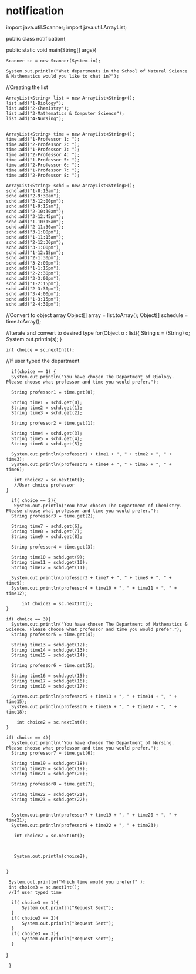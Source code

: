 # notification
import java.util.Scanner;
import java.util.ArrayList;

public class notification{
    
  public static void main(String[] args){

    Scanner sc = new Scanner(System.in);
         
    System.out.println("What departments in the School of Natural Science & Mathematics would you like to chat in?");

//Creating the list

    ArrayList<String> list = new ArrayList<String>();
    list.add("1-Biology");
    list.add("2-Chemistry");
    list.add("3-Mathematics & Computer Science");
    list.add("4-Nursing");

   
    ArrayList<String> time = new ArrayList<String>();
    time.add("1-Professor 1: ");
    time.add("2-Professor 2: ");
    time.add("1-Professor 3: ");
    time.add("2-Professor 4: ");
    time.add("1-Professor 5: ");
    time.add("2-Professor 6: ");
    time.add("1-Professor 7: ");
    time.add("2-Professor 8: ");
    
    ArrayList<String> schd = new ArrayList<String>();
    schd.add("1-8:15am");
    schd.add("2-9:30am");  
    schd.add("3-12:00pm");
    schd.add("1-9:15am");
    schd.add("2-10:30am");  
    schd.add("3-12:45pm");
    schd.add("1-10:15am");
    schd.add("2-11:30am");  
    schd.add("3-1:00pm");  
    schd.add("1-11:15am");
    schd.add("2-12:30pm");  
    schd.add("3-1:00pm");  
    schd.add("1-12:15pm");
    schd.add("2-1:30pm");  
    schd.add("3-2:00pm");  
    schd.add("1-1:15pm");
    schd.add("2-2:30pm");  
    schd.add("3-3:00pm");  
    schd.add("1-2:15pm");
    schd.add("2-3:30pm");
    schd.add("3-4:00pm");
    schd.add("1-3:15pm");
    schd.add("2-4:30pm");

  //Convert to object array
  Object[] array = list.toArray();
  Object[] schedule = time.toArray();
   
  //Iterate and convert to desired type
  for(Object o : list){
    String s = (String) o;
  System.out.println(s);
  }
  
    int choice = sc.nextInt();
  //If user typed the department
 
    
      
      if(choice == 1) {
      System.out.println("You have chosen The Department of Biology. Please choose what professor and time you would prefer.");
      
      String professor1 = time.get(0);
          
      String time1 = schd.get(0);
      String time2 = schd.get(1);
      String time3 = schd.get(2);
          
      String professor2 = time.get(1);

      String time4 = schd.get(3);
      String time5 = schd.get(4);
      String time6 = schd.get(5);
          
      System.out.println(professor1 + time1 + ", " + time2 + ", " + time3);
      System.out.println(professor2 + time4 + ", " + time5 + ", " + time6);

       int choice2 = sc.nextInt();
       //User choice professor
    }
    
      if( choice == 2){
       System.out.println("You have chosen The Department of Chemistry. Please choose what professor and time you would prefer.");
      String professor3 = time.get(2);
         
      String time7 = schd.get(6);   
      String time8 = schd.get(7); 
      String time9 = schd.get(8);
          
      String professor4 = time.get(3); 

      String time10 = schd.get(9);
      String time11 = schd.get(10);
      String time12 = schd.get(11); 
          
      System.out.println(professor3 + time7 + ", " + time8 + ", " + time9);
      System.out.println(professor4 + time10 + ", " + time11 + ", " + time12);
       
          int choice2 = sc.nextInt();
    }
   
    if( choice == 3){
      System.out.println("You have chosen The Department of Mathematics & Science. Please choose what professor and time you would prefer.");
      String professor5 = time.get(4);
        
      String time13 = schd.get(12);
      String time14 = schd.get(13);
      String time15 = schd.get(14); 
        
      String professor6 = time.get(5); 

      String time16 = schd.get(15);
      String time17 = schd.get(16);
      String time18 = schd.get(17);
        
      System.out.println(professor5 + time13 + ", " + time14 + ", " + time15);
      System.out.println(professor6 + time16 + ", " + time17 + ", " + time18);
       
        int choice2 = sc.nextInt();
    }
   
    if( choice == 4){
      System.out.println("You have chosen The Department of Nursing. Please choose what professor and time you would prefer.");
      String professor7 = time.get(6);
        
      String time19 = schd.get(18);
      String time20 = schd.get(19);
      String time21 = schd.get(20);
        
      String professor8 = time.get(7); 

      String time22 = schd.get(21);
      String time23 = schd.get(22);
      

      System.out.println(professor7 + time19 + ", " + time20 + ", " + time21);
      System.out.println(professor8 + time22 + ", " + time23);
      
       int choice2 = sc.nextInt();
       
       
       
       System.out.println(choice2);

       
    }
      
     System.out.println("Which time would you prefer?" );
     int choice3 = sc.nextInt();
     //If user typed time
      
      if( choice3 == 1){
          System.out.println("Request Sent");
      }
      if( choice3 == 2){
          System.out.println("Request Sent");
      }
      if( choice3 == 3){
          System.out.println("Request Sent");
      }
      
      
      
     
  }
    
     }
      
